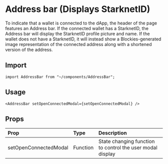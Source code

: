 # Address bar (Displays StarknetID)

To indicate that a wallet is connected to the dApp, the header of the page features an Address bar. If the connected wallet has a StarknetID, the Address bar will display the StarknetID profile picture and name. If the wallet does not have a StarknetID, it will instead show a Blockies-generated image representation of the connected address along with a shortened version of the address.

## Import

```
import AddressBar from "~/components/AddressBar";
```

## Usage

```
<AddressBar setOpenConnectedModal={setOpenConnectedModal} />
```

## Props

| Prop                  | Type     | Description                                               |
| :-------------------- | :------- | :-------------------------------------------------------- |
| setOpenConnectedModal | Function | State changing function to control the user modal display |
